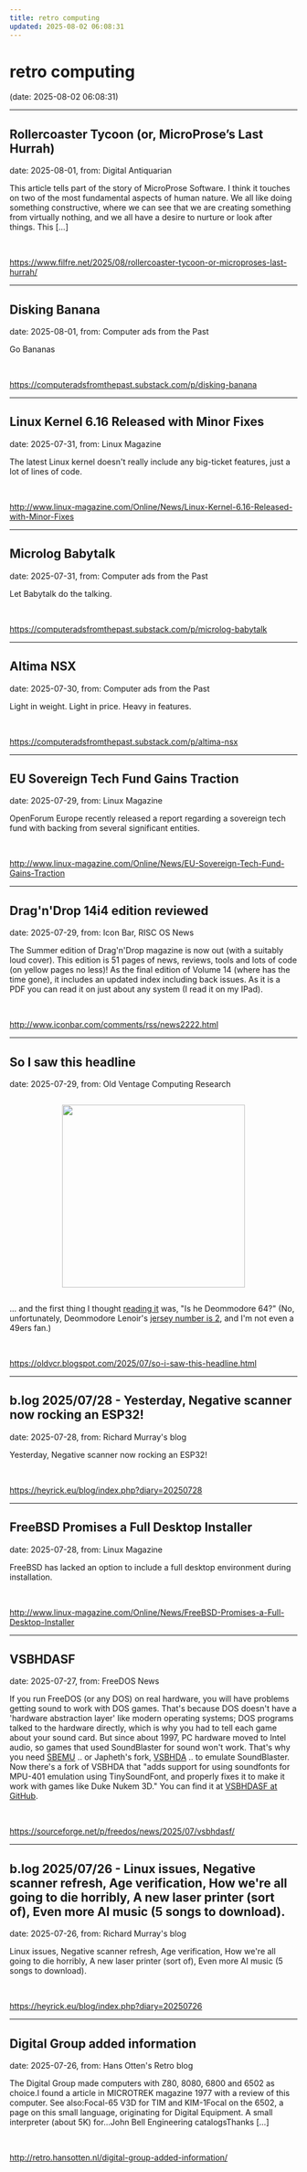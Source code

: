 ```yaml
---
title: retro computing
updated: 2025-08-02 06:08:31
---
```


# retro computing

(date: 2025-08-02 06:08:31)

---

## Rollercoaster Tycoon (or, MicroProse’s Last Hurrah)

date: 2025-08-01, from: Digital Antiquarian

This article tells part of the story of MicroProse Software. I think it touches on two of the most fundamental aspects of human nature. We all like doing something constructive, where we can see that we are creating something from virtually nothing, and we all have a desire to nurture or look after things. This [&#8230;] 

<br> 

<https://www.filfre.net/2025/08/rollercoaster-tycoon-or-microproses-last-hurrah/>

---

## Disking Banana

date: 2025-08-01, from: Computer ads from the Past

Go Bananas 

<br> 

<https://computeradsfromthepast.substack.com/p/disking-banana>

---

## Linux Kernel 6.16 Released with Minor Fixes

date: 2025-07-31, from: Linux Magazine

<p>The latest Linux kernel doesn't really include any big-ticket features, just a lot of lines of code.</p> 

<br> 

<http://www.linux-magazine.com/Online/News/Linux-Kernel-6.16-Released-with-Minor-Fixes>

---

## Microlog Babytalk

date: 2025-07-31, from: Computer ads from the Past

Let Babytalk do the talking. 

<br> 

<https://computeradsfromthepast.substack.com/p/microlog-babytalk>

---

## Altima NSX

date: 2025-07-30, from: Computer ads from the Past

Light in weight. Light in price. Heavy in features. 

<br> 

<https://computeradsfromthepast.substack.com/p/altima-nsx>

---

## EU Sovereign Tech Fund Gains Traction

date: 2025-07-29, from: Linux Magazine

<p>OpenForum Europe recently released a report regarding a sovereign tech fund with backing from several significant entities.</p> 

<br> 

<http://www.linux-magazine.com/Online/News/EU-Sovereign-Tech-Fund-Gains-Traction>

---

## Drag'n'Drop 14i4 edition reviewed

date: 2025-07-29, from: Icon Bar, RISC OS News

The Summer edition of Drag'n'Drop magazine is now out (with a suitably loud cover). This edition is 51 pages of news, reviews, tools and lots of code (on yellow pages no less)! As the final edition of Volume 14 (where has the time gone), it includes an updated index including back issues. As it is a PDF you can read it on just about any system (I read it on my IPad). 

<br> 

<http://www.iconbar.com/comments/rss/news2222.html>

---

## So I saw this headline

date: 2025-07-29, from: Old Ventage Computing Research

<div class="separator" style="clear: both;"><a href="https://blogger.googleusercontent.com/img/b/R29vZ2xl/AVvXsEjIvbsK6hKNOyMy8TO-WBfS2TyBWyjgSJyr_scnEHmCZQ6uTv54oQHLsW84QztI5HLZCFSHRjAx7by6vfOzPXHpHSsHpP6yJOLjoxAMb02Gxg9jXQgRNPsXYMYCWCu8GyUKdQjgO7vCcj6GUEO0vrfu1bCoUrxHu-J5N5rintCz_h0a0CfHdtMdfGNUKA4/s3582/Screenshot%202025-07-28%20at%205.54.20%E2%80%AFPM.png" style="display: block; padding: 1em 0; text-align: center; "><img alt="" border="0" width="320" data-original-height="2140" data-original-width="3582" src="https://blogger.googleusercontent.com/img/b/R29vZ2xl/AVvXsEjIvbsK6hKNOyMy8TO-WBfS2TyBWyjgSJyr_scnEHmCZQ6uTv54oQHLsW84QztI5HLZCFSHRjAx7by6vfOzPXHpHSsHpP6yJOLjoxAMb02Gxg9jXQgRNPsXYMYCWCu8GyUKdQjgO7vCcj6GUEO0vrfu1bCoUrxHu-J5N5rintCz_h0a0CfHdtMdfGNUKA4/s320/Screenshot%202025-07-28%20at%205.54.20%E2%80%AFPM.png"/></a></div>

... and the first thing I thought <a href="https://www.sfchronicle.com/sports/49ers/article/49ers-cb-deommodore-lenoir-discusses-june-arrest-20788606.php">reading it</a> was, "Is he Deommodore 64?" (No, unfortunately, Deommodore Lenoir's <a href="https://www.nbcsportsbayarea.com/nfl/san-francisco-49ers/deommodore-lenoir-49ers-jersey-number-change/1632743/">jersey number is 2</a>, and I'm not even a 49ers fan.) 

<br> 

<https://oldvcr.blogspot.com/2025/07/so-i-saw-this-headline.html>

---

## b.log 2025/07/28 - Yesterday, Negative scanner now rocking an ESP32!

date: 2025-07-28, from: Richard Murray's blog

Yesterday, Negative scanner now rocking an ESP32! 

<br> 

<https://heyrick.eu/blog/index.php?diary=20250728>

---

## FreeBSD Promises a Full Desktop Installer

date: 2025-07-28, from: Linux Magazine

<p>FreeBSD has lacked an option to include a full desktop environment during installation.</p> 

<br> 

<http://www.linux-magazine.com/Online/News/FreeBSD-Promises-a-Full-Desktop-Installer>

---

## VSBHDASF

date: 2025-07-27, from: FreeDOS News

<div class="markdown_content"><p>If you run FreeDOS (or any DOS) on real hardware, you will have problems getting sound to work with DOS games. That's because DOS doesn't have a 'hardware abstraction layer' like modern operating systems; DOS programs talked to the hardware directly, which is why you had to tell each game about your sound card. But since about 1997, PC hardware moved to Intel audio, so games that used SoundBlaster for sound won't work. That's why you need <a class="" href="https://github.com/crazii/SBEMU" rel="nofollow">SBEMU</a> .. or Japheth's fork, <a class="" href="https://github.com/Baron-von-Riedesel/VSBHDA" rel="nofollow">VSBHDA</a> .. to emulate SoundBlaster. Now there's a fork of VSBHDA that "adds support for using soundfonts for MPU-401 emulation using TinySoundFont, and properly fixes it to make it work with games like Duke Nukem 3D." You can find it at <a class="" href="https://github.com/Cacodemon345/VSBHDASF" rel="nofollow">VSBHDASF at GitHub</a>.</p></div> 

<br> 

<https://sourceforge.net/p/freedos/news/2025/07/vsbhdasf/>

---

## b.log 2025/07/26 - Linux issues, Negative scanner refresh, Age verification, How we're all going to die horribly, A new laser printer (sort of), Even more AI music (5 songs to download).

date: 2025-07-26, from: Richard Murray's blog

Linux issues, Negative scanner refresh, Age verification, How we're all going to die horribly, A new laser printer (sort of), Even more AI music (5 songs to download). 

<br> 

<https://heyrick.eu/blog/index.php?diary=20250726>

---

## Digital Group added information

date: 2025-07-26, from: Hans Otten's Retro blog

The Digital Group made computers with Z80, 8080, 6800 and 6502 as choice.I found a article in MICROTREK magazine 1977 with a review of this computer. See also:Focal-65 V3D for TIM and KIM-1Focal on the 6502, a page on this small language, originating for Digital Equipment. A small interpreter (about 5K) for...John Bell Engineering catalogsThanks [&#8230;] 

<br> 

<http://retro.hansotten.nl/digital-group-added-information/>

